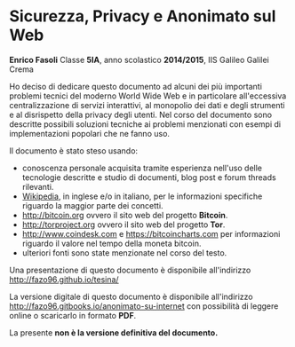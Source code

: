 # Sicurezza, Privacy e Anonimato sul Web

__Enrico Fasoli__ Classe __5IA__, anno scolastico __2014/2015__, IIS Galileo Galilei Crema

Ho deciso di dedicare questo documento ad alcuni dei più importanti problemi tecnici del moderno World Wide Web e in particolare all'eccessiva centralizzazione di servizi interattivi, al monopolio dei dati e degli strumenti e al disrispetto della privacy degli utenti. Nel corso del documento sono descritte possibili soluzioni tecniche ai problemi menzionati con esempi di implementazioni popolari che ne fanno uso.

Il documento è stato steso usando:

- conoscenza personale acquisita tramite esperienza nell'uso delle tecnologie descritte e studio di documenti, blog post e forum threads rilevanti.
- [Wikipedia](https://it.wikipedia.org), in inglese e/o in italiano, per le informazioni specifiche riguardo la maggior parte dei concetti.
- http://bitcoin.org ovvero il sito web del progetto __Bitcoin__.
- http://torproject.org ovvero il sito web del progetto __Tor__.
- http://www.coindesk.com e https://bitcoincharts.com per informazioni riguardo il valore nel tempo della moneta bitcoin.
- ulteriori fonti sono state menzionate nel corso del testo.

Una presentazione di questo documento è disponibile all'indirizzo http://fazo96.github.io/tesina/

La versione digitale di questo documento è disponibile all'indirizzo http://fazo96.gitbooks.io/anonimato-su-internet con possibilità di leggere online o scaricarlo in formato __PDF__.

La presente __non è la versione definitiva del documento.__
